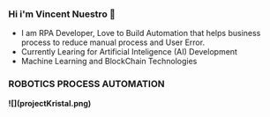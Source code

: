 ### Hi i'm Vincent Nuestro 👋
- I am RPA Developer, Love to Build Automation that helps business process to reduce manual process and User Error.
- Currently  Learing for Artificial Inteligence (AI) Development
- Machine Learning and BlockChain Technologies
<b>
  <b>
    <b>

### <p>ROBOTICS PROCESS AUTOMATION
<b>
  <b>
![](projectKristal.png)


<!--
**nuestrovincent/nuestrovincent** is a ✨ _special_ ✨ repository because its `README.md` (this file) appears on your GitHub profile.

Here are some ideas to get you started:

- 🔭 I’m currently working on ...
- 🌱 I’m currently learning ...
- 👯 I’m looking to collaborate on ...
- 🤔 I’m looking for help with ...
- 💬 Ask me about ...
- 📫 How to reach me: ...
- 😄 Pronouns: ...
- ⚡ Fun fact: ...
-->
